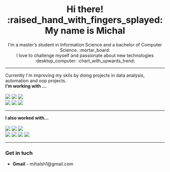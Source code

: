 <div align="center" dir="auto">
<h1> Hi there! :raised_hand_with_fingers_splayed: My name is Michal</h1>
<p>
 I'm a master’s student in Information Science and a bachelor of Computer Science. :mortar_board:	</br>
 I love to challenge myself and passionate about new technologies :desktop_computer:	:chart_with_upwards_trend:	
 </p> 
 </div>
 <hr>
 
 <p>
 Currently I'm improving my skils by doing projects in data analysis, automation and oop projects.</br>
 <b>I’m working with ...</b></br></br>
 <img src='https://img.shields.io/badge/-Python-3776AB?logo=python&logoColor=FFD700'	>
 <img src='https://img.shields.io/badge/-Java-007396?logo=java'>
 <img src='https://img.shields.io/badge/-MySQL-4479A1?logo=mysql&logoColor=white'	>
 </br>
 <img src='https://img.shields.io/badge/-VS%20CODE-007ACC?logo=visualstudiocode'>
 <img src='https://img.shields.io/badge/-IntelliJ%20-black?logo=intellijidea'>
 <img src='https://img.shields.io/badge/-Android%20Studio-3DDC84?logo=androidstudio&logoColor=white'>

 </p>
 <hr>
 <p>
 <b>I also worked with...</b></br></br>

 <img src='https://img.shields.io/badge/-Angular-DD0031?logo=angular&logoColor=white'	>
 <img src='https://img.shields.io/badge/-Node.js-339933?logo=node.js&logoColor=white'	>
 <img src='https://img.shields.io/badge/-MongoDB-47A248?logo=mongodb&logoColor=white'	>
 </br>
 <img src='https://img.shields.io/badge/-HTML-E34F26?logo=html5&logoColor=white'	>
 <img src='https://img.shields.io/badge/-CSS-1572B6?logo=css3'>
 <img src='https://img.shields.io/badge/-JavaScript-F7DF1E?logo=javascript&logoColor=white'	>
 <img src='https://img.shields.io/badge/-TypeScript-3178C6?logo=typescript&logoColor=white'	>

 <p/>
 <hr>
 <p>
 <h3>Get in tuch </h3>
<ul>
 <li> <b>Gmail</b> - mihalsh1@gmail.com</li>
 </ul>
 </p>

<!---
Michal961/Michal961 is a ✨ special ✨ repository because its `README.md` (this file) appears on your GitHub profile.
You can click the Preview link to take a look at your changes. 
--->
